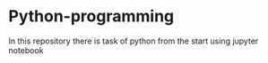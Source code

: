 # Python-programming
In this repository there is task of python from the start using jupyter notebook
